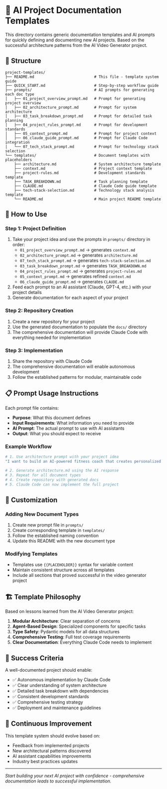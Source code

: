 # 🚀 AI Project Documentation Templates

This directory contains generic documentation templates and AI prompts for quickly defining and documenting new AI projects. Based on the successful architecture patterns from the AI Video Generator project.

## 📁 Structure

```
project-templates/
├── README.md                           # This file - template system guide
├── QUICK_START.md                      # Step-by-step workflow guide
├── prompts/                            # AI prompts for generating each doc type
│   ├── 01_project_overview_prompt.md   # Prompt for generating project overview
│   ├── 02_architecture_prompt.md       # Prompt for system architecture
│   ├── 03_task_breakdown_prompt.md     # Prompt for detailed task planning
│   ├── 04_project_rules_prompt.md      # Prompt for development standards
│   ├── 05_context_prompt.md            # Prompt for project context
│   ├── 06_claude_guide_prompt.md       # Prompt for Claude Code integration
│   └── 07_tech_stack_prompt.md         # Prompt for technology stack selection
└── templates/                          # Document templates with placeholders
    ├── architecture.md                 # System architecture template
    ├── context.md                      # Project context template
    ├── project-rules.md                # Development standards template
    ├── TASK_BREAKDOWN.md               # Task planning template
    ├── CLAUDE.md                       # Claude Code guide template
    ├── tech-stack-selection.md         # Technology stack analysis template
    └── README.md                       # Main project README template
```

## 🎯 How to Use

### Step 1: Project Definition

1. Take your project idea and use the prompts in `prompts/` directory in order:
   - `01_project_overview_prompt.md` → generates `context.md`
   - `02_architecture_prompt.md` → generates `architecture.md`
   - `07_tech_stack_prompt.md` → generates `tech-stack-selection.md`
   - `03_task_breakdown_prompt.md` → generates `TASK_BREAKDOWN.md`
   - `04_project_rules_prompt.md` → generates `project-rules.md`
   - `05_context_prompt.md` → generates refined `context.md`
   - `06_claude_guide_prompt.md` → generates `CLAUDE.md`
2. Feed each prompt to an AI assistant (Claude, GPT-4, etc.) with your project details
3. Generate documentation for each aspect of your project

### Step 2: Repository Creation

1. Create a new repository for your project
2. Use the generated documentation to populate the `docs/` directory
3. The comprehensive documentation will provide Claude Code with everything needed for implementation

### Step 3: Implementation

1. Share the repository with Claude Code
2. The comprehensive documentation will enable autonomous development
3. Follow the established patterns for modular, maintainable code

## 📋 Prompt Usage Instructions

Each prompt file contains:

- **Purpose**: What this document defines
- **Input Requirements**: What information you need to provide
- **AI Prompt**: The actual prompt to use with AI assistants
- **Output**: What you should expect to receive

### Example Workflow

```bash
# 1. Use architecture prompt with your project idea
"I want to build an AI-powered fitness coach that creates personalized workout plans..."

# 2. Generate architecture.md using the AI response
# 3. Repeat for all document types
# 4. Create repository with generated docs
# 5. Claude Code can now implement the full project
```

## 🔧 Customization

### Adding New Document Types

1. Create new prompt file in `prompts/`
2. Create corresponding template in `templates/`
3. Follow the established naming convention
4. Update this README with the new document type

### Modifying Templates

- Templates use `{{PLACEHOLDER}}` syntax for variable content
- Maintain consistent structure across all templates
- Include all sections that proved successful in the video generator project

## 🏗️ Template Philosophy

Based on lessons learned from the AI Video Generator project:

1. **Modular Architecture**: Clear separation of concerns
2. **Agent-Based Design**: Specialized components for specific tasks
3. **Type Safety**: Pydantic models for all data structures
4. **Comprehensive Testing**: Full test coverage requirements
5. **Clear Documentation**: Everything Claude Code needs to implement

## 🎯 Success Criteria

A well-documented project should enable:

- ✅ Autonomous implementation by Claude Code
- ✅ Clear understanding of system architecture
- ✅ Detailed task breakdown with dependencies
- ✅ Consistent development standards
- ✅ Comprehensive testing strategy
- ✅ Deployment and maintenance guidelines

## 🔄 Continuous Improvement

This template system should evolve based on:

- Feedback from implemented projects
- New architectural patterns discovered
- AI assistant capabilities improvements
- Industry best practices updates

---

_Start building your next AI project with confidence - comprehensive documentation leads to successful implementation._
